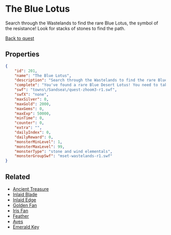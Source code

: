 # The Blue Lotus

Search through the Wastelands to find the rare Blue Lotus, the symbol of the resistance! Look for stacks of stones to find the path.

[Back to quest](../quests.md)

## Properties

```json
{
    "id": 201,
    "name": "The Blue Lotus",
    "description": "Search through the Wastelands to find the rare Blue Lotus, the symbol of the resistance! Look for stacks of stones to find the path.",
    "complete": "You've found a rare Blue Desert Lotus! You need to take this rare flower to the Oasis Inn in town. If Kasuf's information was right, a member of the resistance will then approach you and help you find the Orb of Light hidden somewhere in the Sandsea.",
    "swf": "towns\/Sandsea\/quest-zhoom3-r1.swf",
    "swfX": "none",
    "maxSilver": 0,
    "maxGold": 2000,
    "maxGems": 0,
    "maxExp": 50000,
    "minTime": 0,
    "counter": 0,
    "extra": "",
    "dailyIndex": 0,
    "dailyReward": 0,
    "monsterMinLevel": 1,
    "monsterMaxLevel": 99,
    "monsterType": "stone and wind elementals",
    "monsterGroupSwf": "mset-wastelands-r1.swf"
}
```

## Related

- [Ancient Treasure](../items/1419-ancient-treasure.md)
- [Inlaid Blade](../items/1426-inlaid-blade.md)
- [Inlaid Edge](../items/1427-inlaid-edge.md)
- [Golden Fan](../items/1428-golden-fan.md)
- [Iris Fan](../items/1429-iris-fan.md)
- [Feather](../items/1430-feather.md)
- [Aves](../items/1431-aves.md)
- [Emerald Key](../items/15628-emerald-key.md)

